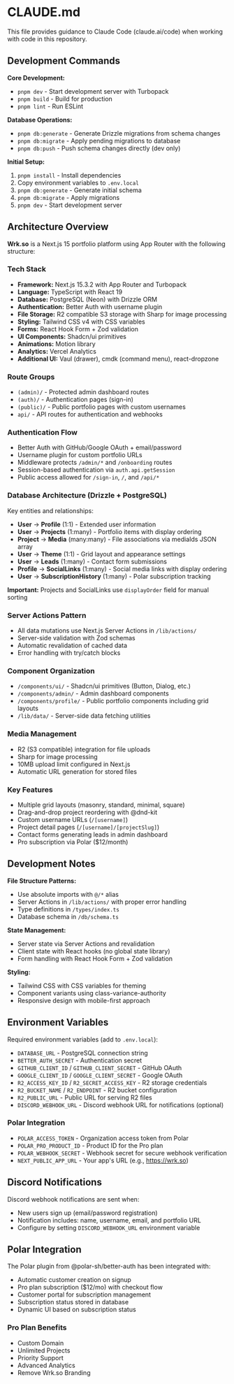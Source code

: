 # CLAUDE.md

This file provides guidance to Claude Code (claude.ai/code) when working with code in this repository.

## Development Commands

**Core Development:**
- `pnpm dev` - Start development server with Turbopack
- `pnpm build` - Build for production
- `pnpm lint` - Run ESLint

**Database Operations:**
- `pnpm db:generate` - Generate Drizzle migrations from schema changes
- `pnpm db:migrate` - Apply pending migrations to database
- `pnpm db:push` - Push schema changes directly (dev only)

**Initial Setup:**
1. `pnpm install` - Install dependencies
2. Copy environment variables to `.env.local`
3. `pnpm db:generate` - Generate initial schema
4. `pnpm db:migrate` - Apply migrations
5. `pnpm dev` - Start development server

## Architecture Overview

**Wrk.so** is a Next.js 15 portfolio platform using App Router with the following structure:

### Tech Stack
- **Framework:** Next.js 15.3.2 with App Router and Turbopack
- **Language:** TypeScript with React 19
- **Database:** PostgreSQL (Neon) with Drizzle ORM
- **Authentication:** Better Auth with username plugin
- **File Storage:** R2 compatible S3 storage with Sharp for image processing
- **Styling:** Tailwind CSS v4 with CSS variables
- **Forms:** React Hook Form + Zod validation
- **UI Components:** Shadcn/ui primitives
- **Animations:** Motion library
- **Analytics:** Vercel Analytics
- **Additional UI:** Vaul (drawer), cmdk (command menu), react-dropzone

### Route Groups
- `(admin)/` - Protected admin dashboard routes
- `(auth)/` - Authentication pages (sign-in)
- `(public)/` - Public portfolio pages with custom usernames
- `api/` - API routes for authentication and webhooks

### Authentication Flow
- Better Auth with GitHub/Google OAuth + email/password
- Username plugin for custom portfolio URLs
- Middleware protects `/admin/*` and `/onboarding` routes
- Session-based authentication via `auth.api.getSession`
- Public access allowed for `/sign-in`, `/`, and `/api/*`

### Database Architecture (Drizzle + PostgreSQL)
Key entities and relationships:
- **User** → **Profile** (1:1) - Extended user information
- **User** → **Projects** (1:many) - Portfolio items with display ordering
- **Project** → **Media** (many:many) - File associations via mediaIds JSON array
- **User** → **Theme** (1:1) - Grid layout and appearance settings  
- **User** → **Leads** (1:many) - Contact form submissions
- **Profile** → **SocialLinks** (1:many) - Social media links with display ordering
- **User** → **SubscriptionHistory** (1:many) - Polar subscription tracking

**Important:** Projects and SocialLinks use `displayOrder` field for manual sorting

### Server Actions Pattern
- All data mutations use Next.js Server Actions in `/lib/actions/`
- Server-side validation with Zod schemas
- Automatic revalidation of cached data
- Error handling with try/catch blocks

### Component Organization
- `/components/ui/` - Shadcn/ui primitives (Button, Dialog, etc.)
- `/components/admin/` - Admin dashboard components
- `/components/profile/` - Public portfolio components including grid layouts
- `/lib/data/` - Server-side data fetching utilities

### Media Management
- R2 (S3 compatible) integration for file uploads
- Sharp for image processing
- 10MB upload limit configured in Next.js
- Automatic URL generation for stored files

### Key Features
- Multiple grid layouts (masonry, standard, minimal, square)
- Drag-and-drop project reordering with @dnd-kit
- Custom username URLs (`/[username]`)
- Project detail pages (`/[username]/[projectSlug]`)
- Contact forms generating leads in admin dashboard
- Pro subscription via Polar ($12/month)

## Development Notes

**File Structure Patterns:**
- Use absolute imports with `@/*` alias
- Server Actions in `/lib/actions/` with proper error handling
- Type definitions in `/types/index.ts`
- Database schema in `/db/schema.ts`

**State Management:**
- Server state via Server Actions and revalidation
- Client state with React hooks (no global state library)
- Form handling with React Hook Form + Zod validation

**Styling:**
- Tailwind CSS with CSS variables for theming
- Component variants using class-variance-authority
- Responsive design with mobile-first approach

## Environment Variables

Required environment variables (add to `.env.local`):
- `DATABASE_URL` - PostgreSQL connection string
- `BETTER_AUTH_SECRET` - Authentication secret
- `GITHUB_CLIENT_ID` / `GITHUB_CLIENT_SECRET` - GitHub OAuth
- `GOOGLE_CLIENT_ID` / `GOOGLE_CLIENT_SECRET` - Google OAuth
- `R2_ACCESS_KEY_ID` / `R2_SECRET_ACCESS_KEY` - R2 storage credentials
- `R2_BUCKET_NAME` / `R2_ENDPOINT` - R2 bucket configuration
- `R2_PUBLIC_URL` - Public URL for serving R2 files
- `DISCORD_WEBHOOK_URL` - Discord webhook URL for notifications (optional)

### Polar Integration
- `POLAR_ACCESS_TOKEN` - Organization access token from Polar
- `POLAR_PRO_PRODUCT_ID` - Product ID for the Pro plan
- `POLAR_WEBHOOK_SECRET` - Webhook secret for secure webhook verification
- `NEXT_PUBLIC_APP_URL` - Your app's URL (e.g., https://wrk.so)

## Discord Notifications

Discord webhook notifications are sent when:
- New users sign up (email/password registration)
- Notification includes: name, username, email, and portfolio URL
- Configure by setting `DISCORD_WEBHOOK_URL` environment variable

## Polar Integration

The Polar plugin from @polar-sh/better-auth has been integrated with:
- Automatic customer creation on signup
- Pro plan subscription ($12/mo) with checkout flow
- Customer portal for subscription management
- Subscription status stored in database
- Dynamic UI based on subscription status

### Pro Plan Benefits
- Custom Domain
- Unlimited Projects
- Priority Support
- Advanced Analytics
- Remove Wrk.so Branding
